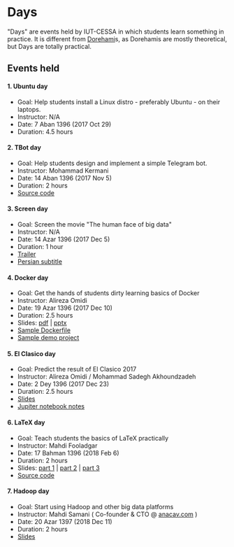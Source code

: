 Days
====

"Days" are events held by IUT-CESSA in which students learn something in practice. It is different from [Dorehami](https://github.com/iut-cessa/dorehami)s, as Dorehamis are mostly theoretical, but Days are totally practical.  

Events held
----
#### 1. Ubuntu day  
  * Goal: Help students install a Linux distro - preferably Ubuntu - on their laptops.
  * Instructor: N/A
  * Date: 7 Aban 1396 (2017 Oct 29)
  * Duration: 4.5 hours

#### 2. TBot day
  * Goal: Help students design and implement a simple Telegram bot.
  * Instructor: Mohammad Kermani
  * Date: 14 Aban 1396 (2017 Nov 5)
  * Duration: 2 hours
  * [Source code](tbotday)

#### 3. Screen day
  * Goal: Screen the movie "The human face of big data"
  * Instructor: N/A
  * Date: 14 Azar 1396 (2017 Dec 5)
  * Duration: 1 hour
  * [Trailer](https://www.youtube.com/watch?v=NpA3gP9xHMg)
  * [Persian subtitle](screenday)

#### 4. Docker day
  * Goal: Get the hands of students dirty learning basics of Docker
  * Instructor: Alireza Omidi
  * Date: 19 Azar 1396 (2017 Dec 10)
  * Duration: 2.5 hours
  * Slides: [pdf](dockerday/Docker.pdf) | [pptx ](dockerday/Docker.pptx)
  * [Sample Dockerfile](dockerday/Dockerfile)
  * [Sample demo project](https://github.com/Cloud-Demo-Team/voting-demo)

#### 5. El Clasico day
  * Goal: Predict the result of El Clasico 2017
  * Instructor: Alireza Omidi / Mohammad Sadegh Akhoundzadeh
  * Date: 2 Dey 1396 (2017 Dec 23)
  * Duration: 2.5 hours
  * [Slides](elclasicoday/elclasico.pdf)
  * [Jupiter notebook notes](elclasicoday/elclasico.ipynb)

#### 6. LaTeX day
* Goal: Teach students the basics of LaTeX practically
* Instructor: Mahdi Fooladgar
* Date: 17 Bahman 1396 (2018 Feb 6)
* Duration: 2 hours
* Slides: [part 1](latexday/p1.pdf) | [part 2](latexday/p2.pdf) | [part 3](latexday/p3.pdf)
* [Source code](latexday/latex)

#### 7. Hadoop day
* Goal: Start using Hadoop and other big data platforms
* Instructor: Mahdi Samani ( Co-founder & CTO @ [anacav.com](http://anacav.com/) )
* Date: 20 Azar 1397 (2018 Dec 11)
* Duration: 2 hours
*  [Slides](Hadoopday/Bigdata_day.pdf)
